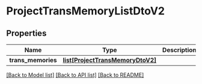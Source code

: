 # ProjectTransMemoryListDtoV2

## Properties
Name | Type | Description | Notes
------------ | ------------- | ------------- | -------------
**trans_memories** | [**list[ProjectTransMemoryDtoV2]**](ProjectTransMemoryDtoV2.md) |  | [optional] 

[[Back to Model list]](../README.md#documentation-for-models) [[Back to API list]](../README.md#documentation-for-api-endpoints) [[Back to README]](../README.md)


